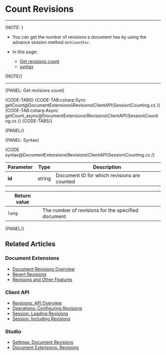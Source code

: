 # Count Revisions

---

{NOTE: }

* You can get the number of revisions a document has by using the advance session method `GetCountFor`.

* In this page:  
   * [Get revisions count](../../../../document-extensions/revisions/client-api/session/get-revisions-count)
   * [syntax](../../../../document-extensions/revisions/client-api/session/counting#syntax)

{NOTE/}

---

{PANEL: Get revisions count}

{CODE-TABS}
{CODE-TAB:csharp:Sync getCount@DocumentExtensions\Revisions\ClientAPI\Session\Counting.cs /}
{CODE-TAB:csharp:Async getCount_async@DocumentExtensions\Revisions\ClientAPI\Session\Counting.cs /}
{CODE-TABS/}

{PANEL/}

{PANEL: Syntax}

{CODE syntax@DocumentExtensions\Revisions\ClientAPI\Session\Counting.cs /}

| Parameter | Type | Description |
| - | - | - |
| **id** | string | Document ID for which revisions are counted |

| Return value | |
| - | - |
| `long` | The number of revisions for the specified document |

{PANEL/}

## Related Articles

### Document Extensions

* [Document Revisions Overview](../../../../document-extensions/revisions/overview)  
* [Revert Revisions](../../../../document-extensions/revisions/revert-revisions)  
* [Revisions and Other Features](../../../../document-extensions/revisions/revisions-and-other-features)  

### Client API

* [Revisions: API Overview](../../../../document-extensions/revisions/client-api/overview)  
* [Operations: Configuring Revisions](../../../../document-extensions/revisions/client-api/operations/configure-revisions)  
* [Session: Loading Revisions](../../../../document-extensions/revisions/client-api/session/loading)  
* [Session: Including Revisions](../../../../document-extensions/revisions/client-api/session/including)  

### Studio

* [Settings: Document Revisions](../../../../studio/database/settings/document-revisions)  
* [Document Extensions: Revisions](../../../../studio/database/document-extensions/revisions)  
